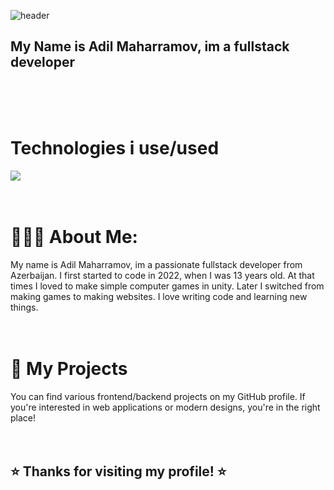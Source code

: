 ![header](https://capsule-render.vercel.app/api?type=wave&color=auto&height=300&section=header&text=Hello&fontSize=90)
## My Name is Adil Maharramov, im a fullstack developer
<br/>
<br/>
<br/>

# Technologies i use/used
[![](https://skillicons.dev/icons?i=vscode,vite,react,py,npm,mysql,js,html,git,django,css,tailwind,postgres,postman,linux,arch)](https://skillicons.dev)
<br/>
<br/>
<br/>


# 👨🏻‍💼 About Me:

My name is Adil Maharramov, im a passionate fullstack developer from Azerbaijan. I first started to code in 2022, when I was 13 years old. At that times I loved to make simple computer games in unity. Later I switched from making games to making websites. I love writing code and learning new things.
<br/>
<br/>
<br/>


# 🚀 My Projects
You can find various frontend/backend projects on my GitHub profile. If you're interested in web applications or modern designs, you're in the right place!
<br/>
<br/>
<br/>


## ⭐ Thanks for visiting my profile! ⭐
